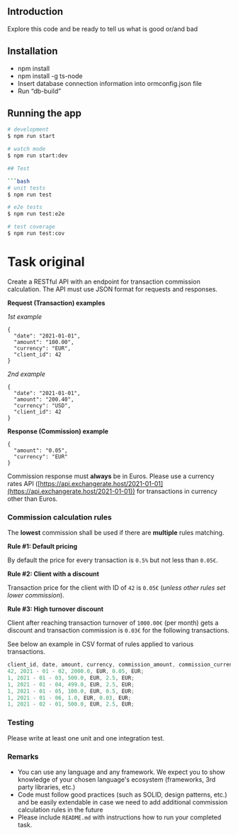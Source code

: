 ## Introduction

Explore this code and be ready to tell us what is good or/and bad

## Installation

- npm install
- npm install -g ts-node
- Insert database connection information into ormconfig.json file
- Run “db-build”

## Running the app

````bash
# development
$ npm run start

# watch mode
$ npm run start:dev

## Test

```bash
# unit tests
$ npm run test

# e2e tests
$ npm run test:e2e

# test coverage
$ npm run test:cov
````

# Task original

Create a RESTful API with an endpoint for transaction commission calculation. The API must use JSON format for requests and responses.

**Request (Transaction) examples**

_1st example_

```
{
  "date": "2021-01-01",
  "amount": "100.00",
  "currency": "EUR",
  "client_id": 42
}
```

_2nd example_

```
{
  "date": "2021-01-01",
  "amount": "200.40",
  "currency": "USD",
  "client_id": 42
}
```

**Response (Commission) example**

```
{
  "amount": "0.05",
  "currency": "EUR"
}
```

Commission response must **always** be in Euros. Please use a currency rates API ([https://api.exchangerate.host/2021-01-01](https://api.exchangerate.host/2021-01-01)) for transactions in currency other than Euros.

### Commission calculation rules

The **lowest** commission shall be used if there are **multiple** rules matching.

**Rule #1: Default pricing**

By default the price for every transaction is `0.5%` but not less than `0.05€`.

**Rule #2: Client with a discount**

Transaction price for the client with ID of `42` is `0.05€` (_unless other rules set lower commission_).

**Rule #3: High turnover discount**

Client after reaching transaction turnover of `1000.00€` (per month) gets a discount and transaction commission is `0.03€` for the following transactions.

See below an example in CSV format of rules applied to various transactions.

```jsx
client_id, date, amount, currency, commission_amount, commission_currency;
42, 2021 - 01 - 02, 2000.0, EUR, 0.05, EUR;
1, 2021 - 01 - 03, 500.0, EUR, 2.5, EUR;
1, 2021 - 01 - 04, 499.0, EUR, 2.5, EUR;
1, 2021 - 01 - 05, 100.0, EUR, 0.5, EUR;
1, 2021 - 01 - 06, 1.0, EUR, 0.03, EUR;
1, 2021 - 02 - 01, 500.0, EUR, 2.5, EUR;
```

### Testing

Please write at least one unit and one integration test.

### Remarks

- You can use any language and any framework. We expect you to show knowledge of your chosen language's ecosystem (frameworks, 3rd party libraries, etc.)
- Code must follow good practices (such as SOLID, design patterns, etc.) and be easily extendable in case we need to add additional commission calculation rules in the future
- Please include `README.md` with instructions how to run your completed task.
